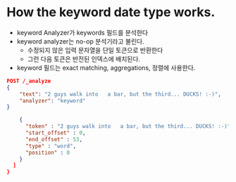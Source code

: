 # How the keyword date type works.

-   keyword Analyzer가 keywords 필드를 분석한다
-   keyword analyzer는 no-op 분석기라고 불린다.
    -   수정되지 않은 입력 문자열을 단일 토큰으로 반환한다
    -   그런 다음 토큰은 반전된 인덱스에 배치된다.
-   keyword 필드는 exact matching, aggregations, 정렬에 사용한다.

```json
POST /_analyze
{
    "text": "2 guys walk into   a bar, but the third... DUCKS! :-)",
    "analyzer": "keyword"
}
```

```json
    {
      "token" : "2 guys walk into   a bar, but the third... DUCKS! :-)",
      "start_offset" : 0,
      "end_offset" : 53,
      "type" : "word",
      "position" : 0
    }
  ]
}

```
